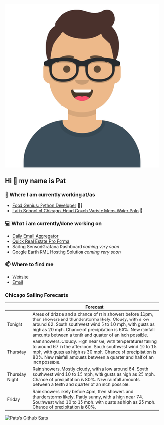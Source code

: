[![Social banner for p-j-falconer](https://raw.githubusercontent.com/P-J-FALCONER/P-J-FALCONER/master/assets/avataaars.svg)](https://patfalconer.com/)
## Hi :wave: my name is Pat

### 💼 Where I am currently working at/as
- [Food Genius: Python Developer](https://getfoodgenius.com/) 🍔🐍
- [Latin School of Chicago: Head Coach Varisty Mens Water Polo](https://www.latinschool.org/) 🤽


### 💻 What i am currently/done working on
 - [Daily Email Aggregator](https://github.com/P-J-FALCONER/dott_daily_mail)
 - [Quick Real Estate Pro Forma](https://github.com/P-J-FALCONER/henry)
 - Sailing Sensor/Grafana Dashboard *coming very soon*
 - Google Earth KML Hosting Solution *coming very soon*

### 📫 Where to find me
 - [Website](https://patfalconer.com/)
 - [Email](mailto:patrick.j.falconer@gmail.com)


### Chicago Sailing Forecasts
|   | Forecast  |
|---|---|
| Tonight | Areas of drizzle and a chance of rain showers before 11pm, then showers and thunderstorms likely. Cloudy, with a low around 62. South southwest wind 5 to 10 mph, with gusts as high as 20 mph. Chance of precipitation is 60%. New rainfall amounts between a tenth and quarter of an inch possible. |
| Thursday | Rain showers. Cloudy. High near 69, with temperatures falling to around 67 in the afternoon. South southwest wind 10 to 15 mph, with gusts as high as 30 mph. Chance of precipitation is 80%. New rainfall amounts between a quarter and half of an inch possible. |
| Thursday Night | Rain showers. Mostly cloudy, with a low around 64. South southwest wind 10 to 15 mph, with gusts as high as 25 mph. Chance of precipitation is 80%. New rainfall amounts between a tenth and quarter of an inch possible. |
| Friday | Rain showers likely before 4pm, then showers and thunderstorms likely. Partly sunny, with a high near 74. Southwest wind 10 to 15 mph, with gusts as high as 25 mph. Chance of precipitation is 60%. |

![Pats's Github Stats](https://github-readme-stats.vercel.app/api?username=p-j-falconer&show_icons=true&theme=radical)
